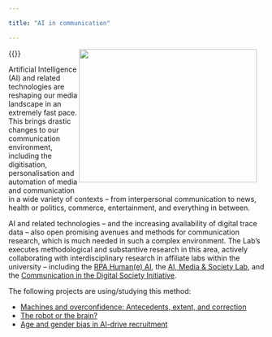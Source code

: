 ```yaml
---

title: "AI in communication"

---
```


{{<img style="float: right; margin: 0px 15px 15px 0px;" width="350" height="262" src="https://digicomlab.github.io/profile_pic/ai.jpg">}}

Artificial Intelligence (AI) and related technologies are reshaping our media landscape in an extremely fast pace. This brings drastic changes to our communication environment, including the digitisation, personalisation and automation of media and communication in a wide variety of contexts – from interpersonal communication to news, health or politics, commerce, entertainment, and everything in between.

AI and related technologies – and the increasing availability of digital trace data – also open promising avenues and methods for communication research, which is much needed in such a complex environment. The Lab’s executes methodological and substantive research in this area, actively collaborating with interdisciplinary research in affiliate labs within the university – including the [RPA Human(e) AI](https://humane-ai.nl/), the [AI, Media & Society Lab](https://www.aim4dem.nl/), and the [Communication in the Digital Society Initiative](https://www.uva.nl/en/about-the-uva/organisation/faculties/faculty-of-social-and-behavioural-sciences/communication-in-the-digital-society/communication-in-the-digital-society.html).


The following projects are using/studying this method:


- [Machines and overconfidence: Antecedents, extent, and correction](https://digicomlab.github.io/seedfunding/2022/2022_shaikh/)
- [The robot or the brain?](https://digicomlab.github.io/seedfunding/2022/2022_lock/)
- [Age and gender bias in AI-drive recruitment](https://digicomlab.github.io/seedfunding/2021/2021_kroon/)




